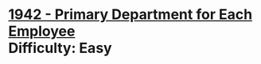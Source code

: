 # [1942 - Primary Department for Each Employee](https://leetcode.com/problems/primary-department-for-each-employee/) </br> Difficulty: Easy